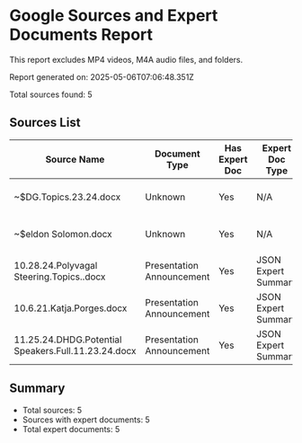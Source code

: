 # Google Sources and Expert Documents Report

This report excludes MP4 videos, M4A audio files, and folders.

Report generated on: 2025-05-06T07:06:48.351Z

Total sources found: 5

## Sources List

| Source Name | Document Type | Has Expert Doc | Expert Doc Type | Raw Content Preview | Has JSON | Processed Content Preview |
|-------------|---------------|----------------|-----------------|---------------------|----------|---------------------------|
| ~$DG.Topics.23.24.docx | Unknown | Yes | N/A | Title: ~$DG.Topics.23.24.docxThis document appears... | Yes | {"key_topics":["Temporary Word document"... |
| ~$eldon Solomon.docx | Unknown | Yes | N/A | Title: ~$eldon Solomon.docxThis document appears t... | Yes | {"key_topics":["Temporary Word document"... |
| 10.28.24.Polyvagal Steering.Topics..docx | Presentation Announcement | Yes | JSON Expert Summary | Polyvagal Steering Group TopicsOur next meeting is... | Yes | {"key_topics":["Polyvagal theory applica... |
| 10.6.21.Katja.Porges.docx | Presentation Announcement | Yes | JSON Expert Summary | Dr. Katja Kovacic and Stephen Porgess will be disc... | Yes | {"profiles":[{"research_summary":"Dr. Po... |
| 11.25.24.DHDG.Potential Speakers.Full.11.23.24.docx | Presentation Announcement | Yes | JSON Expert Summary | DHDG – potential speakersAlphabetical List of DHDG... | Yes | {"key_topics":["Mind-body medicine","Chr... |

## Summary

- Total sources: 5
- Sources with expert documents: 5
- Total expert documents: 5
